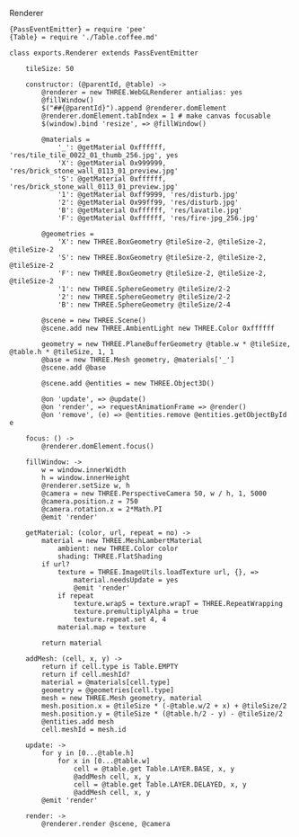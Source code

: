 Renderer

	{PassEventEmitter} = require 'pee'
	{Table} = require './Table.coffee.md'

	class exports.Renderer extends PassEventEmitter

		tileSize: 50

		constructor: (@parentId, @table) ->
			@renderer = new THREE.WebGLRenderer antialias: yes
			@fillWindow()
			$("##{@parentId}").append @renderer.domElement
			@renderer.domElement.tabIndex = 1 # make canvas focusable
			$(window).bind 'resize', => @fillWindow()

			@materials =
				'_': @getMaterial 0xffffff, 'res/tile_tile_0022_01_thumb_256.jpg', yes
				'X': @getMaterial 0x999999, 'res/brick_stone_wall_0113_01_preview.jpg'
				'S': @getMaterial 0xffffff, 'res/brick_stone_wall_0113_01_preview.jpg'
				'1': @getMaterial 0xff9999, 'res/disturb.jpg'
				'2': @getMaterial 0x99ff99, 'res/disturb.jpg'
				'B': @getMaterial 0xffffff, 'res/lavatile.jpg'
				'F': @getMaterial 0xffffff, 'res/fire-jpg_256.jpg'

			@geometries =
				'X': new THREE.BoxGeometry @tileSize-2, @tileSize-2, @tileSize-2
				'S': new THREE.BoxGeometry @tileSize-2, @tileSize-2, @tileSize-2
				'F': new THREE.BoxGeometry @tileSize-2, @tileSize-2, @tileSize-2
				'1': new THREE.SphereGeometry @tileSize/2-2
				'2': new THREE.SphereGeometry @tileSize/2-2
				'B': new THREE.SphereGeometry @tileSize/2-4

			@scene = new THREE.Scene()
			@scene.add new THREE.AmbientLight new THREE.Color 0xffffff

			geometry = new THREE.PlaneBufferGeometry @table.w * @tileSize, @table.h * @tileSize, 1, 1
			@base = new THREE.Mesh geometry, @materials['_']
			@scene.add @base

			@scene.add @entities = new THREE.Object3D()

			@on 'update', => @update()
			@on 'render', => requestAnimationFrame => @render()
			@on 'remove', (e) => @entities.remove @entities.getObjectById e

		focus: () ->
			@renderer.domElement.focus()

		fillWindow: ->
			w = window.innerWidth
			h = window.innerHeight
			@renderer.setSize w, h
			@camera = new THREE.PerspectiveCamera 50, w / h, 1, 5000
			@camera.position.z = 750
			@camera.rotation.x = 2*Math.PI
			@emit 'render'

		getMaterial: (color, url, repeat = no) ->
			material = new THREE.MeshLambertMaterial
				ambient: new THREE.Color color
				shading: THREE.FlatShading
			if url?
				texture = THREE.ImageUtils.loadTexture url, {}, =>
					material.needsUpdate = yes
					@emit 'render'
				if repeat
					texture.wrapS = texture.wrapT = THREE.RepeatWrapping
					texture.premultiplyAlpha = true
					texture.repeat.set 4, 4
				material.map = texture

			return material

		addMesh: (cell, x, y) ->
			return if cell.type is Table.EMPTY
			return if cell.meshId?
			material = @materials[cell.type]
			geometry = @geometries[cell.type]
			mesh = new THREE.Mesh geometry, material
			mesh.position.x = @tileSize * (-@table.w/2 + x) + @tileSize/2
			mesh.position.y = @tileSize * (@table.h/2 - y) - @tileSize/2
			@entities.add mesh
			cell.meshId = mesh.id

		update: ->
			for y in [0...@table.h]
				for x in [0...@table.w]
					cell = @table.get Table.LAYER.BASE, x, y
					@addMesh cell, x, y
					cell = @table.get Table.LAYER.DELAYED, x, y
					@addMesh cell, x, y
			@emit 'render'

		render: ->
			@renderer.render @scene, @camera
